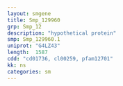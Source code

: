 ```yaml
---
layout: smgene
title: Smp_129960
grp: Smp_12
description: "hypothetical protein"
smp: Smp_129960.1
uniprot: "G4LZ43"
length:  1587
cdd: "cd01736, cl00259, pfam12701"
kk: ns
categories: sm
---
```

